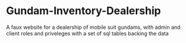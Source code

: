 # Gundam-Inventory-Dealership
A faux website for a dealership of mobile suit gundams, with admin and client roles and priveleges with a set of sql tables backing the data
